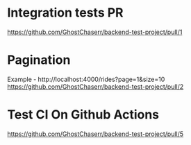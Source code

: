 # Integration tests PR
https://github.com/GhostChaserr/backend-test-project/pull/1

# Pagination
Example - http://localhost:4000/rides?page=1&size=10
https://github.com/GhostChaserr/backend-test-project/pull/2

# Test CI On Github Actions
https://github.com/GhostChaserr/backend-test-project/pull/5